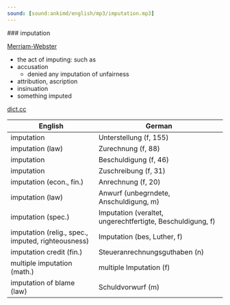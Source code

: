 ```yaml
---
sound: [sound:ankimd/english/mp3/imputation.mp3]
---
```


\### imputation

[Merriam-Webster](https://www.merriam-webster.com/dictionary/imputation)

- the act of imputing: such as
- accusation
    - denied any imputation of unfairness
- attribution, ascription
- insinuation
- something imputed

[dict.cc](https://www.dict.cc/imputation)

| English        | German       |
| -------------- | ------------ |
| imputation | Unterstellung (f, 155) |
| imputation (law) | Zurechnung (f, 88) |
| imputation | Beschuldigung (f, 46) |
| imputation | Zuschreibung (f, 31) |
| imputation (econ., fin.) | Anrechnung (f, 20) |
| imputation (law) | Anwurf (unbegrndete, Anschuldigung, m) |
| imputation (spec.) | Imputation (veraltet, ungerechtfertigte, Beschuldigung, f) |
| imputation (relig., spec., imputed, righteousness) | Imputation (bes, Luther, f) |
| imputation credit (fin.) | Steueranrechnungsguthaben (n) |
| multiple imputation <MI> (math.) | multiple Imputation <MI> (f) |
| imputation of blame (law) | Schuldvorwurf (m) |
